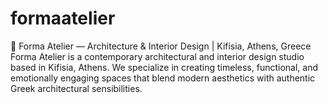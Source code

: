 # formaatelier
🌿 Forma Atelier — Architecture &amp; Interior Design | Kifisia, Athens, Greece Forma Atelier is a contemporary architectural and interior design studio based in Kifisia, Athens. We specialize in creating timeless, functional, and emotionally engaging spaces that blend modern aesthetics with authentic Greek architectural sensibilities.
